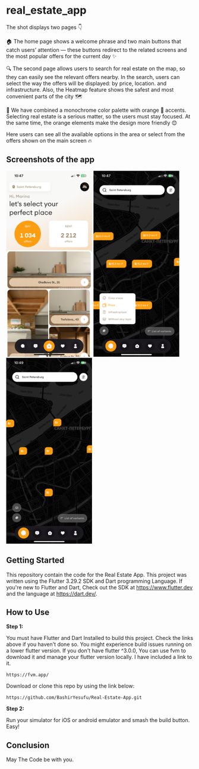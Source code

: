 # real_estate_app
The shot displays two pages 👇

🏠 The home page shows a welcome phrase and two main buttons that catch users’ attention — these buttons redirect to the related screens and the most popular offers for the current day ✨

🔍 The second page allows users to search for real estate on the map, so they can easily see the relevant offers nearby. In the search, users can select the way the offers will be displayed: by price, location. and infrastructure. Also, the Heatmap feature shows the safest and most convenient parts of the city 🗺️

🎨 We have combined a monochrome color palette with orange 🍊 accents. Selecting real estate is a serious matter, so the users must stay focused. At the same time, the orange elements make the design more friendly 😊

Here users can see all the available options in the area or select from the offers shown on the main screen 🔥

## Screenshots of the app

<p float="center">
  <img src="documentation/1.PNG" height="500"/>
  <img src="documentation/2.PNG" height="500"/>
  <img src="documentation/3.PNG" height="500"/>
</p>

## Getting Started
This repository contain the code for the Real Estate App. This project was written using the Flutter 3.29.2 SDK and Dart programming Language. If you're new to Flutter and Dart, Check out the SDK at https://www.flutter.dev and the language at https://dart.dev/.

## How to Use

**Step 1:**

You must have Flutter and Dart Installed to build this project. Check the links above if you haven't done so. You might experience build issues running on a lower flutter version. If you don't have flutter ^3.0.0, You can use fvm to download it and manage your flutter version locally. I have included a link to it.

```
https://fvm.app/
```

Download or clone this repo by using the link below:

```
https://github.com/BashirYesufu/Real-Estate-App.git
```

**Step 2:**

Run your simulator for iOS or android emulator and smash the build button. Easy!

## Conclusion
May The Code be with you.

